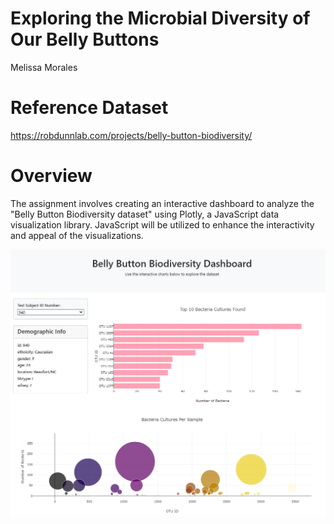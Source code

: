 # Exploring the Microbial Diversity of Our Belly Buttons

Melissa Morales

# Reference Dataset
https://robdunnlab.com/projects/belly-button-biodiversity/

# Overview

The assignment involves creating an interactive dashboard to analyze the "Belly Button Biodiversity dataset" using Plotly, a JavaScript data visualization library. JavaScript will be utilized to enhance the interactivity and appeal of the visualizations.

![Bellybutton Dashboard](Image/BellybuttonDashboard.png)
